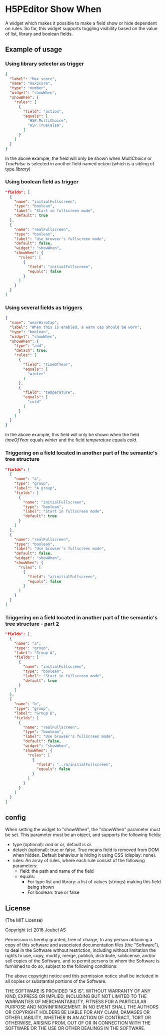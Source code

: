 H5PEditor Show When
==========

A widget which makes it possible to make a field show or hide dependent on rules. So far, this widget supports toggling visibility based on the value of list, library and boolean fields.

## Example of usage
### Using library selector as trigger
```json
{
  "label": "Max score",
  "name": "maxScore",
  "type": "number",
  "widget": "showWhen",
  "showWhen": {
    "rules": [
      {
        "field": "action",
        "equals": [
          "H5P.MultiChoice",
          "H5P.TrueFalse",
        ]
      }
    ]
  }
}
```
In the above example, the field will only be shown when *MultiChoice* or *TrueFalse* is selected in another field named *action* (which is a sibling of type *library*)

### Using boolean field as trigger
```json
"fields": [
  {
    "name": "initialFullscreen",
    "type": "boolean",
    "label": "Start in fullscreen mode",
    "default": true
  },
  {
    "name": "realFullscreen",
    "type": "boolean",
    "label": "Use browser's fullscreen mode",
    "default": false,
    "widget": "showWhen",
    "showWhen": {
      "rules": [
        {
          "field": "initialFullscreen",
          "equals": false
        }
      ]
    }
  }
]
```

### Using several fields as triggers
```json
{
  "name": "wearWarmCap",
  "label": "When this is enabled, a warm cap should be worn",
  "type": "boolean",
  "widget": "showWhen",
  "showWhen": {
    "type": "and",
    "detach": true,
    "rules": [
      {
        "field": "timeOfYear",
        "equals": [
          "winter"
        ]
      },
      {
        "field": "temperature",
        "equals": [
          "cold"
        ]
      }
    ]
  }
}
```
In the above example, this field will only be shown when the field *timeOfYear* equals *winter* and the field *temperature* equals *cold*.

### Triggering on a field located in another part of the semantic's tree structure
```json
"fields": [
  {
    "name": "a",
    "type": "group",
    "label": "A group",
    "fields": [
      {
        "name": "initialFullscreen",
        "type": "boolean",
        "label": "Start in fullscreen mode",
        "default": true
      }
    ]
  },
  {
    "name": "realFullscreen",
    "type": "boolean",
    "label": "Use browser's fullscreen mode",
    "default": false,
    "widget": "showWhen",
    "showWhen": {
      "rules": [
        {
          "field": "a/initialFullscreen",
          "equals": false
        }
      ]
    }
  }
]
```

### Triggering on a field located in another part of the semantic's tree structure - part 2
```json
"fields": [
  {
    "name": "a",
    "type": "group",
    "label": "Group A",
    "fields": [
      {
        "name": "initialFullscreen",
        "type": "boolean",
        "label": "Start in fullscreen mode",
        "default": true
      }
    ]
  },
  {
    "name": "b",
    "type": "group",
    "label": "Group B",
    "fields": [
      {
        "name": "realFullscreen",
        "type": "boolean",
        "label": "Use browser's fullscreen mode",
        "default": false,
        "widget": "showWhen",
        "showWhen": {
          "rules": [
            {
              "field": "../a/initialFullscreen",
              "equals": false
            }
          ]
        }
      }
    ]
  }
]
```

## config
When setting the widget to "showWhen", the "showWhen" parameter must be set. This parameter must be an object, and supports the following fields:
- type (optional): *and* or *or*, default is *or*.
- detach (optional): true or false. True means field is removed from DOM when hidden. Default behaviour is hiding it using CSS (display: none).
- rules: An array of rules, where each rule consist of the following parameters:
  - field: the path and name of the field
  - equals:
    - For type list and library: a list of values (strings) making this field being shown
    - For boolean: true or false

## License

(The MIT License)

Copyright (c) 2016 Joubel AS

Permission is hereby granted, free of charge, to any person obtaining a copy of this software and associated documentation files (the "Software"), to deal in the Software without restriction, including without limitation the rights to use, copy, modify, merge, publish, distribute, sublicense, and/or sell copies of the Software, and to permit persons to whom the Software is furnished to do so, subject to the following conditions:

The above copyright notice and this permission notice shall be included in all copies or substantial portions of the Software.

THE SOFTWARE IS PROVIDED "AS IS", WITHOUT WARRANTY OF ANY KIND, EXPRESS OR IMPLIED, INCLUDING BUT NOT LIMITED TO THE WARRANTIES OF MERCHANTABILITY, FITNESS FOR A PARTICULAR PURPOSE AND NONINFRINGEMENT. IN NO EVENT SHALL THE AUTHORS OR COPYRIGHT HOLDERS BE LIABLE FOR ANY CLAIM, DAMAGES OR OTHER LIABILITY, WHETHER IN AN ACTION OF CONTRACT, TORT OR OTHERWISE, ARISING FROM, OUT OF OR IN CONNECTION WITH THE SOFTWARE OR THE USE OR OTHER DEALINGS IN THE SOFTWARE.
